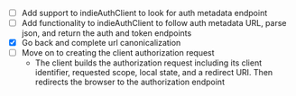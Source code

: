 - [ ] Add support to indieAuthClient to look for auth metadata endpoint
- [ ] Add functionality to indieAuthClient to follow auth metadata URL, parse json, and return the auth and token endpoints
- [x] Go back and complete url canonicalization
- [ ] Move on to creating the client authorization request
  - The client builds the authorization request including its client identifier, requested scope, local state, and a redirect URI. Then redirects the browser to the authorization endpoint
